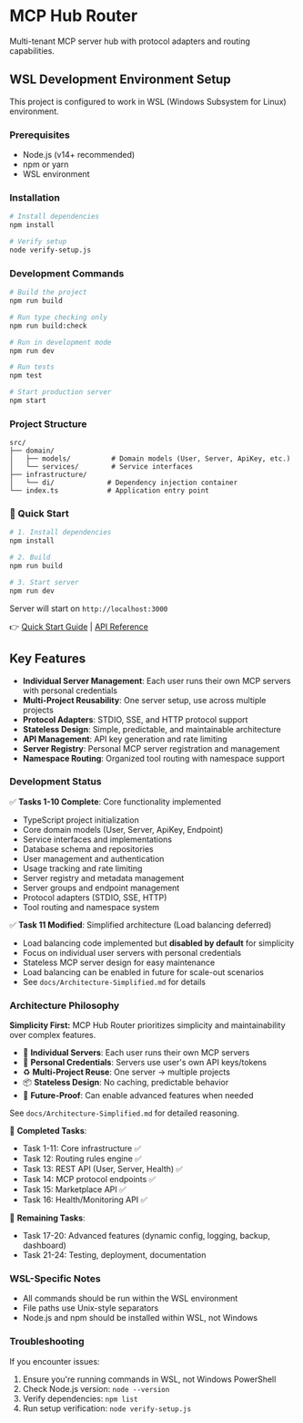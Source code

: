 # MCP Hub Router

Multi-tenant MCP server hub with protocol adapters and routing capabilities.

## WSL Development Environment Setup

This project is configured to work in WSL (Windows Subsystem for Linux) environment.

### Prerequisites

- Node.js (v14+ recommended)
- npm or yarn
- WSL environment

### Installation

```bash
# Install dependencies
npm install

# Verify setup
node verify-setup.js
```

### Development Commands

```bash
# Build the project
npm run build

# Run type checking only
npm run build:check

# Run in development mode
npm run dev

# Run tests
npm test

# Start production server
npm start
```

### Project Structure

```
src/
├── domain/
│   ├── models/          # Domain models (User, Server, ApiKey, etc.)
│   └── services/        # Service interfaces
├── infrastructure/
│   └── di/             # Dependency injection container
└── index.ts            # Application entry point
```

### 🎯 Quick Start

```bash
# 1. Install dependencies
npm install

# 2. Build
npm run build

# 3. Start server
npm run dev
```

Server will start on `http://localhost:3000`

👉 [Quick Start Guide](./docs/Quick-Start.md) | [API Reference](./docs/API-Reference.md)

## Key Features

- **Individual Server Management**: Each user runs their own MCP servers with personal credentials
- **Multi-Project Reusability**: One server setup, use across multiple projects
- **Protocol Adapters**: STDIO, SSE, and HTTP protocol support
- **Stateless Design**: Simple, predictable, and maintainable architecture
- **API Management**: API key generation and rate limiting
- **Server Registry**: Personal MCP server registration and management
- **Namespace Routing**: Organized tool routing with namespace support

### Development Status

✅ **Tasks 1-10 Complete**: Core functionality implemented
- TypeScript project initialization
- Core domain models (User, Server, ApiKey, Endpoint)
- Service interfaces and implementations
- Database schema and repositories
- User management and authentication
- Usage tracking and rate limiting
- Server registry and metadata management
- Server groups and endpoint management
- Protocol adapters (STDIO, SSE, HTTP)
- Tool routing and namespace system

✅ **Task 11 Modified**: Simplified architecture (Load balancing deferred)
- Load balancing code implemented but **disabled by default** for simplicity
- Focus on individual user servers with personal credentials
- Stateless MCP server design for easy maintenance
- Load balancing can be enabled in future for scale-out scenarios
- See `docs/Architecture-Simplified.md` for details

### Architecture Philosophy

**Simplicity First:** MCP Hub Router prioritizes simplicity and maintainability over complex features.

- 👤 **Individual Servers**: Each user runs their own MCP servers
- 🔑 **Personal Credentials**: Servers use user's own API keys/tokens
- ♻️ **Multi-Project Reuse**: One server → multiple projects
- 📦 **Stateless Design**: No caching, predictable behavior
- 🚀 **Future-Proof**: Can enable advanced features when needed

See `docs/Architecture-Simplified.md` for detailed reasoning.

🎉 **Completed Tasks**:
- Task 1-11: Core infrastructure ✅
- Task 12: Routing rules engine ✅
- Task 13: REST API (User, Server, Health) ✅
- Task 14: MCP protocol endpoints ✅
- Task 15: Marketplace API ✅
- Task 16: Health/Monitoring API ✅

🔄 **Remaining Tasks**:
- Task 17-20: Advanced features (dynamic config, logging, backup, dashboard)
- Task 21-24: Testing, deployment, documentation

### WSL-Specific Notes

- All commands should be run within the WSL environment
- File paths use Unix-style separators
- Node.js and npm should be installed within WSL, not Windows

### Troubleshooting

If you encounter issues:

1. Ensure you're running commands in WSL, not Windows PowerShell
2. Check Node.js version: `node --version`
3. Verify dependencies: `npm list`
4. Run setup verification: `node verify-setup.js`